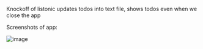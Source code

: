 Knockoff of listonic 
updates todos into text file, shows todos even when we close the app

Screenshots of app:


![image](https://github.com/CornyGrzesiek/ToDos/assets/128638079/cbbe92f7-52e2-4edc-bd7f-012f41545950)

